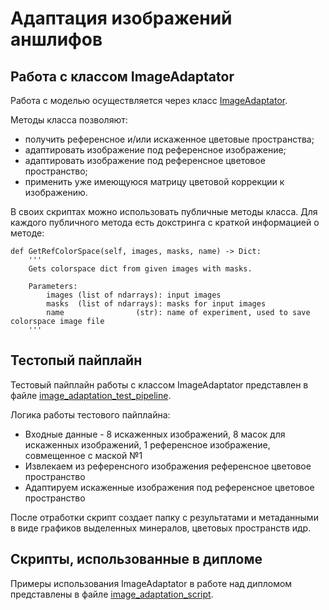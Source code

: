 # Адаптация изображений аншлифов

## Работа с классом ImageAdaptator

Работа с моделью осуществляется через класс [ImageAdaptator](https://github.com/luseno4ek/image-adaptation/blob/main/image_adaptation.py).

Методы класса позволяют:
-  получить референсное и/или искаженное цветовые пространства;
-  адаптировать изображение под референсное изображение;
-  адаптировать изображение под референсное цветовое пространство;
-  применить уже имеющуюся матрицу цветовой коррекции к изображению.

В своих скриптах можно использовать публичные методы класса. Для каждого публичного метода есть докстринга с краткой информацией о методе:
```
def GetRefColorSpace(self, images, masks, name) -> Dict:
    '''
    Gets colorspace dict from given images with masks.

    Parameters:
        images (list of ndarrays): input images
        masks  (list of ndarrays): masks for input images
        name                (str): name of experiment, used to save colorspace image file
    '''
```

## Тестопый пайплайн

Тестовый пайплайн работы с классом ImageAdaptator представлен в файле [image_adaptation_test_pipeline](https://github.com/luseno4ek/image-adaptation/blob/main/image_adaptation_test_pipeline.py).

Логика работы тестового пайплайна:
- Входные данные - 8 искаженных изображений, 8 масок для искаженных изображений, 1 референсное изображение, совмещенное с маской №1
- Извлекаем из референсного изображения референсное цветовое пространство
- Адаптируем искаженные изображения под референсное цветовое пространство

После отработки скрипт создает папку с результатами и метаданными в виде графиков выделенных минералов, цветовых пространств идр.


## Скрипты, использованные в дипломе

Примеры использования ImageAdaptator в работе над дипломом представлены в файле [image_adaptation_script](https://github.com/luseno4ek/image-adaptation/blob/main/image_adaptation_script.py).
